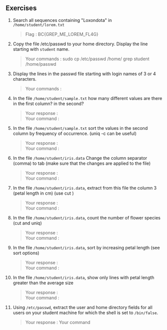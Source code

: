 ## Exercises 

1. Search all sequences containing "Loxondota" in ``/home/student/lorem.txt``
    > Flag : BC{GREP_ME_LOREM_FL4G}
1. Copy the file /etc/passwd to your home directory. Display the line starting with ``student`` name.
    > Your commands : sudo cp /etc/passwd /home/
    > 				grep student /home/passwd
1. Display the lines in the passwd file starting with login names of 3 or 4 characters.
    > Your commands :
1. In the file ``/home/student/sample.txt`` how many different values are there in the first column? in the second?
    > Your response :  
    > Your command :
1. In the file ``/home/student/sample.txt`` sort the values in the second column by frequency of occurrence. (uniq -c can be useful)
    > Your response :  
    > Your command :
1. In the file ``/home/student/iris.data`` Change the column separator (comma) to tab (make sure that the changes are applied to the file)
    > Your response :  
    > Your command :
1. In the file ``/home/student/iris.data``, extract from this file the column 3 (petal length in cm) (use cut )
    > Your response :  
    > Your command :
1. In the file ``/home/student/iris.data``, count the number of flower species (cut and uniq)
    > Your response :  
    > Your command :
1. In the file ``/home/student/iris.data``, sort by increasing petal length (see sort options)
    > Your response :  
    > Your command :
1. In the file ``/home/student/iris.data``, show only lines with petal length greater than the average size
    > Your response :  
    > Your command :
1. Using ``/etc/passwd``, extract the user and home directory fields for all users on your student
machine for which the shell is set to ``/bin/false``. 
    > Your response :
    > Your command


